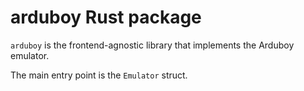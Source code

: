 # arduboy Rust package

`arduboy` is the frontend-agnostic library that implements the Arduboy emulator.

The main entry point is the `Emulator` struct.
